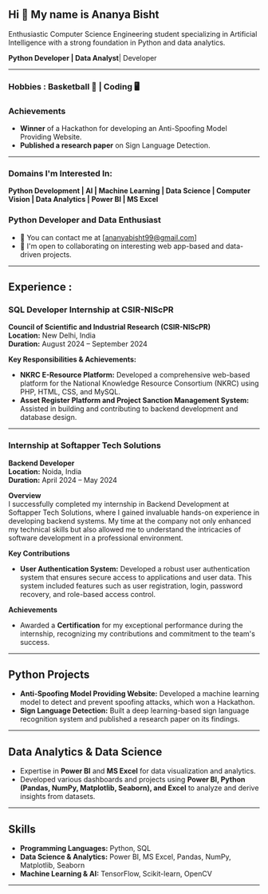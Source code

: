## Hi 👋 My name is Ananya Bisht

Enthusiastic Computer Science Engineering student specializing in Artificial Intelligence with a strong foundation in Python and data analytics.

**Python Developer | Data Analyst**| Developer 

---

### Hobbies : Basketball 🏀 | Coding 🖥️

### Achievements
- **Winner** of a Hackathon for developing an Anti-Spoofing Model Providing Website.
- **Published a research paper** on Sign Language Detection.

---

### Domains I'm Interested In:
**Python Development | AI | Machine Learning | Data Science | Computer Vision | Data Analytics | Power BI | MS Excel**

### Python Developer and Data Enthusiast

- 📝 You can contact me at [ananyabisht99@gmail.com]
- 🤝 I'm open to collaborating on interesting web app-based and data-driven projects.

---

## Experience :

### SQL Developer Internship at CSIR-NIScPR
**Council of Scientific and Industrial Research (CSIR-NIScPR)**  
**Location:** New Delhi, India  
**Duration:** August 2024 – September 2024  

**Key Responsibilities & Achievements:**
- **NKRC E-Resource Platform:** Developed a comprehensive web-based platform for the National Knowledge Resource Consortium (NKRC) using PHP, HTML, CSS, and MySQL.
- **Asset Register Platform and Project Sanction Management System:** Assisted in building and contributing to backend development and database design.

---

### Internship at Softapper Tech Solutions  
**Backend Developer**  
**Location:** Noida, India  
**Duration:** April 2024 – May 2024  

**Overview**  
I successfully completed my internship in Backend Development at Softapper Tech Solutions, where I gained invaluable hands-on experience in developing backend systems. My time at the company not only enhanced my technical skills but also allowed me to understand the intricacies of software development in a professional environment.

**Key Contributions**
- **User Authentication System:** Developed a robust user authentication system that ensures secure access to applications and user data. This system included features such as user registration, login, password recovery, and role-based access control.

**Achievements**
- Awarded a **Certification** for my exceptional performance during the internship, recognizing my contributions and commitment to the team's success.

---

## Python Projects
- **Anti-Spoofing Model Providing Website:** Developed a machine learning model to detect and prevent spoofing attacks, which won a Hackathon.
- **Sign Language Detection:** Built a deep learning-based sign language recognition system and published a research paper on its findings.

---

## Data Analytics & Data Science
- Expertise in **Power BI** and **MS Excel** for data visualization and analytics.
- Developed various dashboards and projects using **Power BI, Python (Pandas, NumPy, Matplotlib, Seaborn), and Excel** to analyze and derive insights from datasets.

---

## Skills
- **Programming Languages:** Python, SQL
- **Data Science & Analytics:** Power BI, MS Excel, Pandas, NumPy, Matplotlib, Seaborn
- **Machine Learning & AI:** TensorFlow, Scikit-learn, OpenCV

---




